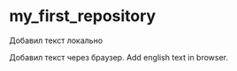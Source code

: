 # my_first_repository

Добавил текст локально

Добавил текст через браузер. Add english text in browser.
